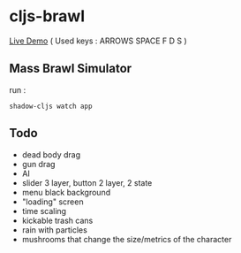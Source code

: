 # cljs-brawl

[Live Demo](https://milgra.github.io/cljs-brawl/index.html) ( Used keys : ARROWS SPACE F D S )

## Mass Brawl Simulator

run :

```shadow-cljs watch app```

## Todo

* dead body drag
* gun drag
* AI
* slider 3 layer, button 2 layer, 2 state
* menu black background
* "loading" screen
* time scaling
* kickable trash cans
* rain with particles
* mushrooms that change the size/metrics of the character
